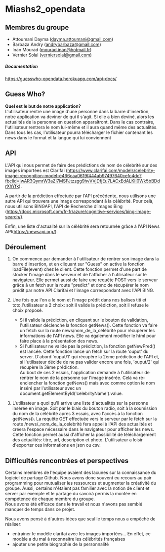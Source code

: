 # Miashs2_opendata

## Membres du groupe
- Attoumani Dayma (dayma.attoumani@gmail.com)
- Barbaza Andry (andrybarbaza@gmail.com)
- Inan Mourad (mourad.inan@hotmail.fr)
- Vernier Solal (verniersolal@gmail.com)

##### Documentation
https://guesswho-opendata.herokuapp.com/api-docs/

## Guess Who?

<b>Quel est le but de notre application?</b> <br>
L'utilisateur rentre une image d'une personne dans la barre d'insertion, notre application va deviner de qui il s'agit. Si elle a bien deviné, alors les actualités de la personne en question apparaîtront. Dans le cas contraire, l'utilisateur rentrera le nom lui-même et il aura quand même des actualités. Dans tous les cas, l'utilisateur pourra télécharger le fichier contenant les news dans le format et la langue qui lui conviennent

## API

L'API qui nous permet de faire des prédictions de nom de célebrité sur des images importées est Clarifai (https://www.clarifai.com/models/celebrity-image-recognition-model-e466caa0619f444ab97497640cefc4dc?fbclid=IwAR3QymrW3aZl7MSFJtzzgg9hvVVjDfjEu7LACxEdALKII0Wk5bBDdrXhYfk).

A partir de la prédiction effectuée par l'API précédente, nous utilisons une autre API qui trouvera une image correspondant à la célébrité. Pour celà, nous utilisons BINGAPI, l'API de Recherche d’images Bing (https://docs.microsoft.com/fr-fr/azure/cognitive-services/bing-image-search/).

Enfin, une liste d'actualité sur la célébrité sera retournée grâce à l'API News API(https://newsapi.org/).

## Déroulement

1. On commence par demander à l'utilisateur de rentrer son image dans la barre d'insertion, et en cliquant sur "Guess" on active la fonction loadFile(event) chez le client. Cette fonction permet d'une part de stocker l'image dans le serveur et de l'afficher à l'utilisateur sur le navigateur. Elle permet aussi de faire une requête POST vers le serveur grâce à un fetch sur la route "predict" et donc de récupérer le nom prédit par notre API Clarifai et l'image correspondant avec l'API BING.

2. Une fois que l'on a le nom et l'image prédit dans nos balises titi et toto,l'utilisateur a 2 choix: soit il valide la prédiction, soit il refuse le choix proposé.
    - Si il valide la prédiction, en cliquant sur le bouton de validation, l'utilisateur déclenche la fonction getNews(). Cette fonction va faire un fetch sur la route news/nom_de_la_célébrité pour récupérer les informations de l'API news. Elle va également modifier le html pour faire place à la présentation des news. 
    - Si l'utilisateur ne valide pas la prédiction, la fonction getNewPred() est lancée. Cette fonction lance un fetch sur la route 'ouput' du server. D'abord 'ouput/1' qui récupère la 2ème prédiction de l'API et, si l'utilisateur décide de ne pas valider encore une fois, 'ouput/2' qui récupère la 3ème prédiction. 
    <br>Au bout de ces 2 essais, l'application demande à l'utilisateur de rentrer le nom de la personne sur l'image insérée. Celà va ré-enclencher la fonction getNews() mais avec comme option le nom inséré par l'utilisateur avec un document.getElementById('celebrityName').value. 

3. L'utilisateur a quoi qu'il arrive une liste d'actualités sur la personne insérée en image. Soit par le biais du bouton radio, soit à la soumission du nom de la célébrité après 3 essais, avec l'accès à la fonction getNews(). La requête GET effectuée vers le serveur par le fetch sur la route /news/_nom_de_la_celebrité fera appel à l'API des actualités et créera l'espace nécessaire dans le navigateur pour afficher les news.  <br> Cette fonction permet aussi d'afficher la possibilité de téléchargement des actualités: titre, url, description et photo. L'utilisateur a loisir d'exporter ces informations en json ou csv.

## Difficultés rencontrées et perspectives

Certains membres de l'équipe avaient des lacunes sur la connaissance du logiciel de partage Github. Nous avons donc souvent eu recours au pair programming pour mutualiser les ressources et augmenter la créativité du groupe.
Aussi, certains n'étaient pas familier avec la notion de client et server par exemple et le partage du savoirà permis la montée en compétence de chaque membre du groupe. 
<br> Nous avons été efficace dans le travail et nous n'avons pas semblé manquer de temps dans ce projet.

Nous avons pensé à d'autres idées que seul le temps nous a empêché de réaliser:
- entrainer le modèle clarifai avec les images importées... En effet, ce modèle a du mal à reconnaitre les célébrités françaises
- ajouter une petite biographie de la personnalité